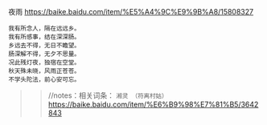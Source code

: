 
夜雨 https://baike.baidu.com/item/%E5%A4%9C%E9%9B%A8/15808327
```console
我有所念人，隔在远远乡。
我有所感事，结在深深肠。
乡远去不得，无日不瞻望。
肠深解不得，无夕不思量。
况此残灯夜，独宿在空堂。
秋天殊未晓，风雨正苍苍。
不学头陀法，前心安可忘。
```
>> //notes：相关词条： `湘灵 （符离村姑）` https://baike.baidu.com/item/%E6%B9%98%E7%81%B5/3642843
